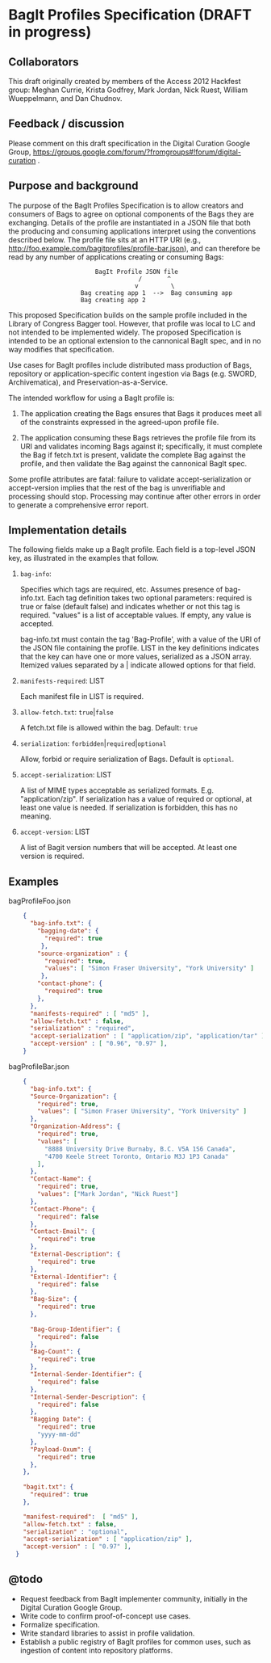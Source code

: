 BagIt Profiles Specification (DRAFT in progress)
===

Collaborators
---
This draft originally created by members of the Access 2012 Hackfest group: Meghan Currie, Krista Godfrey, Mark Jordan, Nick Ruest, William Wueppelmann, and Dan Chudnov.

Feedback / discussion
---

Please comment on this draft specification in the Digital Curation Google Group, https://groups.google.com/forum/?fromgroups#!forum/digital-curation .

Purpose and background
---

The purpose of the BagIt Profiles Specification is to allow creators and consumers of Bags to agree on optional components of the Bags they are exchanging. Details of the profile are instantiated in a JSON file that both the producing and consuming applications interpret using the conventions described below. The profile file sits at an HTTP URI (e.g., http://foo.example.com/bagitprofiles/profile-bar.json), and can therefore be read by any number of applications creating or consuming Bags:

	                        BagIt Profile JSON file
                                        /       ^
                                       v         \
                        Bag creating app 1  -->  Bag consuming app
                        Bag creating app 2


This proposed Specification builds on the sample profile included in the Library of Congress Bagger tool. However, that profile was local to LC and not intended to be implemented widely. The proposed Specification is intended to be an optional extension to the cannonical BagIt spec, and in no way modifies that specification.

Use cases for BagIt profiles include distributed mass production of Bags, repository or application-specific content ingestion via Bags (e.g. SWORD, Archivematica), and Preservation-as-a-Service.

The intended workflow for using a BagIt profile is: 

1. The application creating the Bags ensures that Bags it produces meet all of the constraints expressed in the agreed-upon profile file.

2. The application consuming these Bags retrieves the profile file from its URI and validates incoming Bags against it; specifically, it must complete the Bag if fetch.txt is present, validate the complete Bag against the profile, and then validate the Bag against the cannonical BagIt spec. 

Some profile attributes are fatal: failure to validate accept-serialization or accept-version implies that the rest of the bag is unverifiable and processing should stop. Processing may continue after other errors in order to generate a comprehensive error report.

Implementation details
---

The following fields make up a BagIt profile. Each field is a top-level JSON key, as illustrated in the examples that follow.

1. `bag-info`:

	Specifies which tags are required, etc. Assumes presence of bag-info.txt. Each tag definition takes two optional parameters: required is true or false (default false) and indicates whether or not this tag is required. "values" is a list of acceptable values. If empty, any value is accepted.

	bag-info.txt must contain the tag 'Bag-Profile', with a value of the URI of the JSON file containing the profile. LIST in the key definitions indicates that the key can have one or more values, serialized as a JSON array. Itemized values separated by a | indicate allowed options for that field.

2. `manifests-required`: LIST

	Each manifest file in LIST is required.

3. `allow-fetch.txt`: `true`|`false`

	A fetch.txt file is allowed within the bag. Default: `true`

4. `serialization`: `forbidden`|`required`|`optional`

	Allow, forbid or require serialization of Bags. Default is `optional`.

5. `accept-serialization`: LIST

	A list of MIME types acceptable as serialized formats. E.g. "application/zip". If serialization has a value of required or optional, at least one value is needed. If serialization is forbidden, this has no meaning.

6. `accept-version`: LIST

	A list of Bagit version numbers that will be accepted. At least one version is required.

Examples
---

bagProfileFoo.json

```json
    {
      "bag-info.txt": {
        "bagging-date": {
          "required": true
         },
        "source-organization" : {
          "required": true,
          "values": [ "Simon Fraser University", "York University" ]
         },
        "contact-phone": {
          "required": true
        },
      },
      "manifests-required" : [ "md5" ],
      "allow-fetch.txt" : false,
      "serialization" : "required",
      "accept-serialization" : [ "application/zip", "application/tar" ],
      "accept-version" : [ "0.96", "0.97" ],
    }
```

bagProfileBar.json

```json
    {
      "bag-info.txt": {
      "Source-Organization": {
        "required": true,
        "values": [ "Simon Fraser University", "York University" ]
      },
      "Organization-Address": {
        "required": true,
        "values": [
          "8888 University Drive Burnaby, B.C. V5A 1S6 Canada",
          "4700 Keele Street Toronto, Ontario M3J 1P3 Canada"
        ],
      },
      "Contact-Name": {
        "required": true,
        "values": ["Mark Jordan", "Nick Ruest"]
      },
      "Contact-Phone": {
        "required": false
      },
      "Contact-Email": {
        "required": true
      },
      "External-Description": {
        "required": true
      },
      "External-Identifier": {
        "required": false
      },
      "Bag-Size": {
        "required": true
      },
          
      "Bag-Group-Identifier": {
        "required": false
      },
      "Bag-Count": {
        "required": true
      },
      "Internal-Sender-Identifier": {
        "required": false
      },
      "Internal-Sender-Description": {
        "required": false
      },
      "Bagging Date": {
        "required": true
        "yyyy-mm-dd"
      },
      "Payload-Oxum": {
        "required": true
      },
    },
    
    "bagit.txt": {
      "required": true
    },

    "manifest-required":  [ "md5" ],
    "allow-fetch.txt" : false,
    "serialization" : "optional",
    "accept-serialization" : [ "application/zip" ],
    "accept-version" : [ "0.97" ],
  }
```

@todo
---

* Request feedback from BagIt implementer community, initially in the Digital Curation Google Group.
* Write code to confirm proof-of-concept use cases.
* Formalize specification.
* Write standard libraries to assist in profile validation.
* Establish a public registry of BagIt profiles for common uses, such as ingestion of content into repository platforms.
